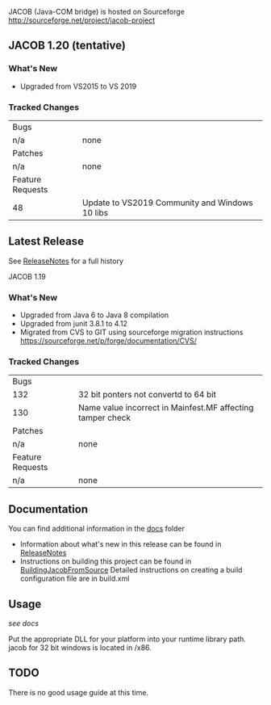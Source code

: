JACOB (Java-COM bridge) is hosted on Sourceforge http://sourceforge.net/project/jacob-project

## JACOB 1.20 (tentative)
### What's New
*   Upgraded from VS2015 to VS 2019
### Tracked Changes
| | |
|-|-|
|Bugs              | |
|n/a               | none |
|Patches           | |
| n/a              |	none |
| Feature Requests | |
| 48               |Update to VS2019 Community and Windows 10 libs |

## Latest Release ##
See [ReleaseNotes](docs/ReleaseNotes.md) for a full history

JACOB 1.19
### What's New
* Upgraded from Java 6 to Java 8 compilation
* Upgraded from junit 3.8.1 to 4.12
* Migrated from CVS to GIT using sourceforge migration instructions https://sourceforge.net/p/forge/documentation/CVS/
### Tracked Changes
| | |
|-|-|
|Bugs              | |
| 132	           | 32 bit ponters not convertd to 64 bit |
| 130              | Name value incorrect in Mainfest.MF affecting tamper check|
|Patches           | |
| n/a              |	none |
| Feature Requests | |
| n/a              |	none |

## Documentation ##
You can find additional information in the [docs](docs) folder
* Information about what's new in this release can be found in [ReleaseNotes](docs/ReleaseNotes.md)
* Instructions on building this project can be found in [BuildingJacobFromSource](docs/BuildingJacobFromSource.md)
Detailed instructions on creating a build configuration file are in build.xml

## Usage ## 
_see docs_

Put the appropriate DLL for your platform into your runtime library path.
jacob for 32 bit windows is located in /x86.

## TODO ##
There is no good usage guide at this time.